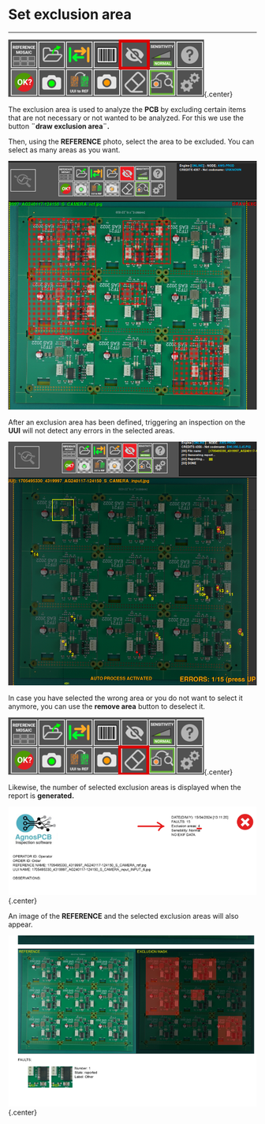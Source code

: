 # **Set exclusion area**
___ 

![Exclucion button](../assets/v7/ui-button5.png){.center}

The exclusion area is used to analyze the **PCB** by excluding certain items that are not necessary or not wanted to be analyzed. For this we use the button **¨draw exclusion area¨.**



Then, using the **REFERENCE** photo, select the area to be excluded. You can select as many areas as you want. 

![PCB with exclucion areas selected](../assets/exlucion-area.png)

After an exclusion area has been defined, triggering an inspection on the **UUI** will not detect any errors in the selected areas.

![UUI with errors](../assets/UUI-exclusion-area.png)

In case you have selected the wrong area or you do not want to select it anymore, you can use the **remove area** button to deselect it.

![Exclucion button](../assets/v7/ui-button12.png){.center}

Likewise, the number of selected exclusion areas is displayed when the report is **generated.**

![Upper part of the report](../assets/exclusion-area-report.png){.center}

An image of the **REFERENCE** and the selected exclusion areas will also appear.

![Lower part of the report](../assets/exclusion-area-report-2.png){.center}

